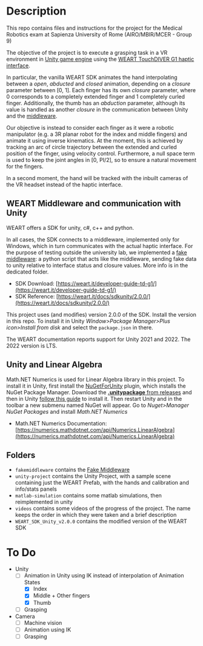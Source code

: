 # Description

This repo contains files and instructions for the project for the Medical Robotics exam at Sapienza University of Rome (AIRO/MBIR/MCER - Group 9)

The objective of the project is to execute a grasping task in a VR environment in [Unity game engine](https://unity3d.com) using the [WEART TouchDIVER G1 haptic interface](https://weart.it/haptic-vr-products/touchdiver-haptic-glove/).

In particular, the vanilla WEART SDK animates the hand interpolating between a _open_, _abducted_ and _closed_ animation, depending on a _closure_ parameter between [0, 1]. Each finger has its own _closure_ parameter, where 0 corresponds to a completely extended finger and 1 completely curled finger. Additionally, the thumb has an _abduction_ parameter, although its value is handled as another _closure_ in the communication between Unity and the [middleware](#middleware).

Our objective is instead to consider each finger as it were a robotic manipulator (e.g. a 3R planar robot for the index and middle fingers) and animate it using inverse kinematics. At the moment, this is achieved by tracking an arc of circle trajectory between the extended and curled position of the finger, using velocity control. Furthermore, a null space term is used to keep the joint angles in [0, PI/2], so to ensure a natural movement for the fingers.

In a second moment, the hand will be tracked with the inbuilt cameras of the VR headset instead of the haptic interface.

## WEART Middleware and communication with Unity

WEART offers a SDK for unity, c#, c++ and python.

In all cases, the SDK connects to a middleware, implemented only for Windows, which in turn communicates with the actual haptic interface. For the purpose of testing outside the university lab, we implemented a [fake middleware](./fakemiddleware): a python script that acts like the middleware, sending fake data to unity relative to interface status and closure values.
More info is in the dedicated folder.

- SDK Download: [https://weart.it/developer-guide-td-g1/](https://weart.it/developer-guide-td-g1/)
- SDK Reference: [https://weart.it/docs/sdkunity/2.0.0/](https://weart.it/docs/sdkunity/2.0.0/)

This project uses (and modifies) version 2.0.0 of the SDK. Install the version in this repo. To install it in Unity _Window>Package Manager>Plus icon>Install from disk_ and select the `package.json` in there.

The WEART documentation reports support for Unity 2021 and 2022. The 2022 version is LTS.

## Unity and Linear Algebra

Math.NET Numerics is used for Linear Algebra library in this project.
To install it in Unity, first install the [NuGetForUnity](https://github.com/GlitchEnzo/NuGetForUnity) plugin, which installs the NuGet Package Manager.
Download the [**.unitypackage** from releases](https://github.com/GlitchEnzo/NuGetForUnity/releases/tag/v4.5.0) and then in Unity [follow this guide](https://docs.unity3d.com/6000.0/Documentation/Manual/AssetPackagesImport.html) to install it.
Then restart Unity and in the toolbar a new submenu named NuGet will appear. Go to _Nuget>Manager NuGet Packages_ and install _Math.NET Numerics_

- Math.NET Numerics Documentation: [https://numerics.mathdotnet.com/api/Numerics.LinearAlgebra](https://numerics.mathdotnet.com/api/Numerics.LinearAlgebra)

## Folders

- `fakemiddleware` contains the [Fake Middleware](./fakemiddleware)
- `unity-project` contains the Unity Project, with a sample scene containing just the WEART Prefab, with the hands and calibration and info/stats panels
- `matlab-simulation` contains some matlab simulations, then reimplemented in unity
- `videos` contains some videos of the progress of the project. The name keeps the order in which they were taken and a brief description
- `WEART_SDK_Unity_v2.0.0` contains the modified version of the WEART SDK

# To Do

- Unity
    - [ ] Animation in Unity using IK instead of interpolation of Animation States
        - [x] Index
        - [x] Middle + Other fingers
        - [x] Thumb
    - [ ] Grasping

- Camera
    - [ ] Machine vision
    - [ ] Animation using IK
    - [ ] Grasping

